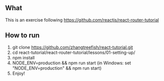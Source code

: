 ## What
This is an exercise following https://github.com/reactjs/react-router-tutorial
## How to run
1. git clone https://github.com/zhangtreefish/react-tutorial.git
2. cd react-tutorial/react-router-tutorial/lessons/01-setting-up/
3. npm install
4. NODE_ENV=production && npm run start
(in Windows: set "NODE_ENV=production" && npm run start)
5. Enjoy!